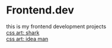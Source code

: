 # Frontend.dev
this is my frontend development projects
<br>
[css art: shark](https://github.com/kenzy1093/Frontend.dev/blob/31e98e84fbed30c7d8c142ace3464e061fd51286/css-art/css%20shark/shark.html)
<br>
[css art: idea man](https://github.com/kenzy1093/Frontend.dev/blob/31e98e84fbed30c7d8c142ace3464e061fd51286/css-art/man_with_idea/idea.html)

